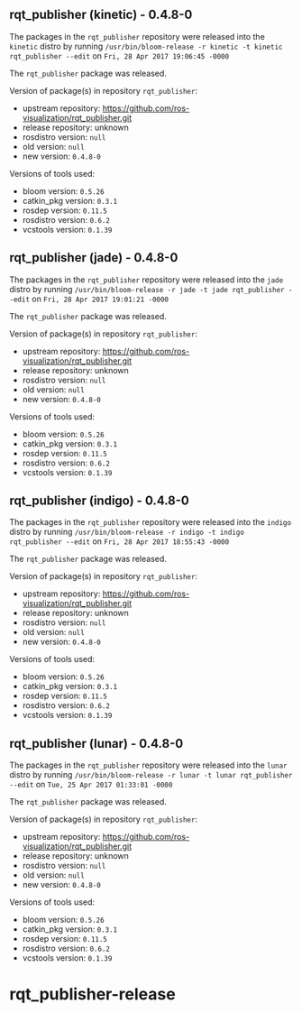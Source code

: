 ## rqt_publisher (kinetic) - 0.4.8-0

The packages in the `rqt_publisher` repository were released into the `kinetic` distro by running `/usr/bin/bloom-release -r kinetic -t kinetic rqt_publisher --edit` on `Fri, 28 Apr 2017 19:06:45 -0000`

The `rqt_publisher` package was released.

Version of package(s) in repository `rqt_publisher`:

- upstream repository: https://github.com/ros-visualization/rqt_publisher.git
- release repository: unknown
- rosdistro version: `null`
- old version: `null`
- new version: `0.4.8-0`

Versions of tools used:

- bloom version: `0.5.26`
- catkin_pkg version: `0.3.1`
- rosdep version: `0.11.5`
- rosdistro version: `0.6.2`
- vcstools version: `0.1.39`


## rqt_publisher (jade) - 0.4.8-0

The packages in the `rqt_publisher` repository were released into the `jade` distro by running `/usr/bin/bloom-release -r jade -t jade rqt_publisher --edit` on `Fri, 28 Apr 2017 19:01:21 -0000`

The `rqt_publisher` package was released.

Version of package(s) in repository `rqt_publisher`:

- upstream repository: https://github.com/ros-visualization/rqt_publisher.git
- release repository: unknown
- rosdistro version: `null`
- old version: `null`
- new version: `0.4.8-0`

Versions of tools used:

- bloom version: `0.5.26`
- catkin_pkg version: `0.3.1`
- rosdep version: `0.11.5`
- rosdistro version: `0.6.2`
- vcstools version: `0.1.39`


## rqt_publisher (indigo) - 0.4.8-0

The packages in the `rqt_publisher` repository were released into the `indigo` distro by running `/usr/bin/bloom-release -r indigo -t indigo rqt_publisher --edit` on `Fri, 28 Apr 2017 18:55:43 -0000`

The `rqt_publisher` package was released.

Version of package(s) in repository `rqt_publisher`:

- upstream repository: https://github.com/ros-visualization/rqt_publisher.git
- release repository: unknown
- rosdistro version: `null`
- old version: `null`
- new version: `0.4.8-0`

Versions of tools used:

- bloom version: `0.5.26`
- catkin_pkg version: `0.3.1`
- rosdep version: `0.11.5`
- rosdistro version: `0.6.2`
- vcstools version: `0.1.39`


## rqt_publisher (lunar) - 0.4.8-0

The packages in the `rqt_publisher` repository were released into the `lunar` distro by running `/usr/bin/bloom-release -r lunar -t lunar rqt_publisher --edit` on `Tue, 25 Apr 2017 01:33:01 -0000`

The `rqt_publisher` package was released.

Version of package(s) in repository `rqt_publisher`:

- upstream repository: https://github.com/ros-visualization/rqt_publisher.git
- release repository: unknown
- rosdistro version: `null`
- old version: `null`
- new version: `0.4.8-0`

Versions of tools used:

- bloom version: `0.5.26`
- catkin_pkg version: `0.3.1`
- rosdep version: `0.11.5`
- rosdistro version: `0.6.2`
- vcstools version: `0.1.39`


# rqt_publisher-release
